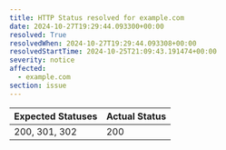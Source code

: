 ```yaml
---
title: HTTP Status resolved for example.com
date: 2024-10-27T19:29:44.093300+00:00
resolved: True
resolvedWhen: 2024-10-27T19:29:44.093308+00:00
resolvedStartTime: 2024-10-25T21:09:43.191474+00:00
severity: notice
affected:
  - example.com
section: issue
---
```


| Expected Statuses | Actual Status  |
|-------------------|----------------|
| 200, 301, 302 | 200 |
